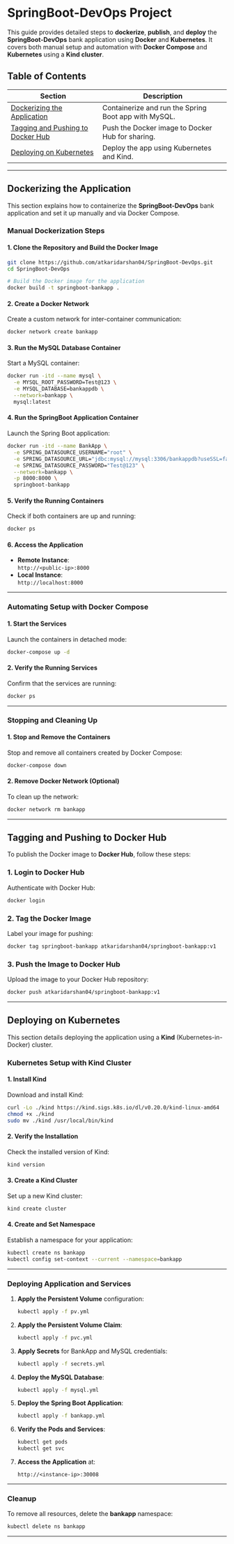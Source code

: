# SpringBoot-DevOps Project

This guide provides detailed steps to **dockerize**, **publish**, and **deploy** the **SpringBoot-DevOps** bank application using **Docker** and **Kubernetes**. It covers both manual setup and automation with **Docker Compose** and **Kubernetes** using a **Kind cluster**.

## Table of Contents

| **Section**                                   | **Description**                                          |
|-----------------------------------------------|----------------------------------------------------------|
| [Dockerizing the Application](#dockerizing-the-application) | Containerize and run the Spring Boot app with MySQL. |
| [Tagging and Pushing to Docker Hub](#tagging-and-pushing-to-docker-hub) | Push the Docker image to Docker Hub for sharing. |
| [Deploying on Kubernetes](#deploying-on-kubernetes)         | Deploy the app using Kubernetes and Kind. |

---

## Dockerizing the Application  

This section explains how to containerize the **SpringBoot-DevOps** bank application and set it up manually and via Docker Compose.

### Manual Dockerization Steps  

#### 1. Clone the Repository and Build the Docker Image  

```bash
git clone https://github.com/atkaridarshan04/SpringBoot-DevOps.git
cd SpringBoot-DevOps

# Build the Docker image for the application
docker build -t springboot-bankapp .
```

#### 2. Create a Docker Network  

Create a custom network for inter-container communication:

```bash
docker network create bankapp
```

#### 3. Run the MySQL Database Container  

Start a MySQL container:

```bash
docker run -itd --name mysql \
  -e MYSQL_ROOT_PASSWORD=Test@123 \
  -e MYSQL_DATABASE=bankappdb \
  --network=bankapp \
  mysql:latest
```

#### 4. Run the SpringBoot Application Container  

Launch the Spring Boot application:

```bash
docker run -itd --name BankApp \
  -e SPRING_DATASOURCE_USERNAME="root" \
  -e SPRING_DATASOURCE_URL="jdbc:mysql://mysql:3306/bankappdb?useSSL=false&allowPublicKeyRetrieval=true&serverTimezone=UTC" \
  -e SPRING_DATASOURCE_PASSWORD="Test@123" \
  --network=bankapp \
  -p 8000:8000 \
  springboot-bankapp
```

#### 5. Verify the Running Containers  

Check if both containers are up and running:

```bash
docker ps
```

#### 6. Access the Application  

- **Remote Instance**:  
  `http://<public-ip>:8000`  
- **Local Instance**:  
  `http://localhost:8000`  

---

### Automating Setup with Docker Compose  

#### 1. Start the Services  

Launch the containers in detached mode:

```bash
docker-compose up -d
```

#### 2. Verify the Running Services  

Confirm that the services are running:

```bash
docker ps
```

---

### Stopping and Cleaning Up  

#### 1. Stop and Remove the Containers  

Stop and remove all containers created by Docker Compose:

```bash
docker-compose down
```

#### 2. Remove Docker Network (Optional)  

To clean up the network:

```bash
docker network rm bankapp
```

---

## Tagging and Pushing to Docker Hub  

To publish the Docker image to **Docker Hub**, follow these steps:

### 1. Login to Docker Hub  

Authenticate with Docker Hub:

```bash
docker login
```

### 2. Tag the Docker Image  

Label your image for pushing:

```bash
docker tag springboot-bankapp atkaridarshan04/springboot-bankapp:v1
```

### 3. Push the Image to Docker Hub  

Upload the image to your Docker Hub repository:

```bash
docker push atkaridarshan04/springboot-bankapp:v1
```

---

## Deploying on Kubernetes  

This section details deploying the application using a **Kind** (Kubernetes-in-Docker) cluster.

### Kubernetes Setup with Kind Cluster

#### 1. Install Kind  

Download and install Kind:

```bash
curl -Lo ./kind https://kind.sigs.k8s.io/dl/v0.20.0/kind-linux-amd64
chmod +x ./kind
sudo mv ./kind /usr/local/bin/kind
```

#### 2. Verify the Installation  

Check the installed version of Kind:

```bash
kind version
```

#### 3. Create a Kind Cluster  

Set up a new Kind cluster:

```bash
kind create cluster
```

#### 4. Create and Set Namespace  

Establish a namespace for your application:

```bash
kubectl create ns bankapp
kubectl config set-context --current --namespace=bankapp
```

---

### Deploying Application and Services  

1. **Apply the Persistent Volume** configuration:  
   ```bash
   kubectl apply -f pv.yml
   ```

2. **Apply the Persistent Volume Claim**:  
   ```bash
   kubectl apply -f pvc.yml
   ```

3. **Apply Secrets** for BankApp and MySQL credentials:  
   ```bash
   kubectl apply -f secrets.yml
   ```

4. **Deploy the MySQL Database**:  
   ```bash
   kubectl apply -f mysql.yml
   ```

5. **Deploy the Spring Boot Application**:  
   ```bash
   kubectl apply -f bankapp.yml
   ```

6. **Verify the Pods and Services**:  
   ```bash
   kubectl get pods
   kubectl get svc
   ```

7. **Access the Application** at:  
   ```plaintext
   http://<instance-ip>:30008
   ```

---

### Cleanup  

To remove all resources, delete the **bankapp** namespace:

```bash
kubectl delete ns bankapp
```

---